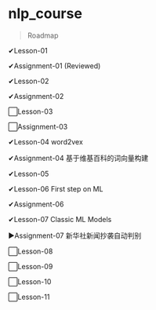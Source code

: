 # nlp_course

> Roadmap

✔Lesson-01

✔Assignment-01 (Reviewed)

✔Lesson-02

✔Assignment-02

⬜Lesson-03

⬜Assignment-03

✔Lesson-04 word2vex

✔Assignment-04 基于维基百科的词向量构建

✔Lesson-05

✔Lesson-06 First step on ML

✔Assignment-06

✔Lesson-07 Classic ML Models

▶Assignment-07 新华社新闻抄袭自动判别

⬜Lesson-08

⬜Lesson-09

⬜Lesson-10

⬜Lesson-11
